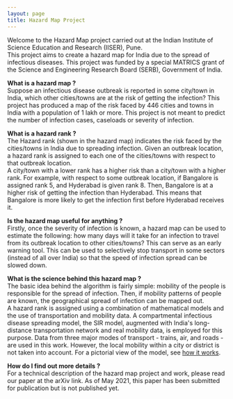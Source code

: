 ```yaml
---
layout: page
title: Hazard Map Project
---
```

Welcome to the Hazard Map project carried out at the Indian Institute of Science Education and Research (IISER), Pune.<br>
This project aims to create a hazard map for India due to the spread of infectious diseases. This project was funded by a special MATRICS grant of the Science and Engineering Research Board (SERB), Government of India.

**What is a hazard map ?**<br>
Suppose an infectious disease outbreak is reported in some city/town in India, which other cities/towns are at the risk of getting the infection? This project has produced a map of the risk faced by 446 cities and towns in India with a population of 1 lakh or more. This project is not meant to predict the number of infection cases, caseloads or severity of infection.

**What is a hazard rank ?**<br>
The Hazard rank (shown in the hazard map) indicates the risk faced by the cities/towns in India due to spreading infection. Given an outbreak location, a hazard rank is assigned to each one of the cities/towns with respect to that outbreak location.<br>
A city/town with a lower rank has a higher risk than a city/town with a higher rank. For example, with respect to some outbreak location, if Bangalore is assigned rank 5, and Hyderabad is given rank 8. Then, Bangalore is at a higher risk of getting the infection than Hyderabad. This means that Bangalore is more likely to get the infection first before Hyderabad receives it.

**Is the hazard map useful for anything ?**<br>
Firstly, once the severity of infection is known, a hazard map can be used to estimate the following: how many days will it take for an infection to travel from its outbreak location to other cities/towns? This can serve as an early warning tool. This can be used to selectively stop transport in some sectors (instead of all over India) so that the speed of infection spread can be slowed down.

**What is the science behind this hazard map ?**<br>
The basic idea behind the algorithm is fairly simple: mobility of the people is responsible for the spread of infection. Then, if mobility patterns of people are known, the geographical spread of infection can be mapped out.<br>
A hazard rank is assigned using a combination of mathematical models and the use of transportation and mobility data. A compartmental infectious disease spreading model, the SIR model, augmented with India's long-distance transportation network and real mobility data, is employed for this purpose. Data from three major modes of transport - trains, air, and roads - are used in this work. However, the local mobility within a city or district is not taken into account. For a pictorial view of the model, see [how it works](https://buda-magenta.github.io/hazard_map/how-it-works).

**How do I find out more details ?**<br>
For a technical description of the hazard map project and work, please read our paper at the arXiv link. As of May 2021, this paper has been submitted for publication but is not published yet.
